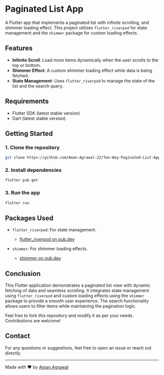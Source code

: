 # Paginated List App

A Flutter app that implements a paginated list with infinite scrolling, and shimmer loading effect. This project utilizes `flutter_riverpod` for state management and the `shimmer` package for custom loading effects.

## Features

- **Infinite Scroll**: Load more items dynamically when the user scrolls to the top or bottom.
- **Shimmer Effect**: A custom shimmer loading effect while data is being fetched.
- **State Management**: Uses `flutter_riverpod` to manage the state of the list and the search query.

## Requirements

- Flutter SDK (latest stable version)
- Dart (latest stable version)

## Getting Started

### 1. Clone the repository

```bash
git clone https://github.com/Aman-Agrawal-22/Two-Way-Paginated-List-App.git
```

### 2. Install dependencies
```bash
flutter pub get
```

### 3. Run the app
```bash
flutter run
```

## Packages Used

- `flutter_riverpod`: For state management.
  - [flutter_riverpod on pub.dev](https://pub.dev/packages/flutter_riverpod)
  
- `shimmer`: For shimmer loading effects.
  - [shimmer on pub.dev](https://pub.dev/packages/shimmer)

## Conclusion

This Flutter application demonstrates a paginated list view with dynamic fetching of data and seamless scrolling. It integrates state management using `flutter_riverpod` and custom loading effects using the `shimmer` package to provide a smooth user experience. The search functionality allows users to filter items while maintaining the pagination logic.

Feel free to fork this repository and modify it as per your needs. Contributions are welcome!


## Contact

For any questions or suggestions, feel free to open an issue or reach out directly.

---
Made with ❤️ by [Aman Agrawal](https://github.com/Aman-Agrawal-22)



